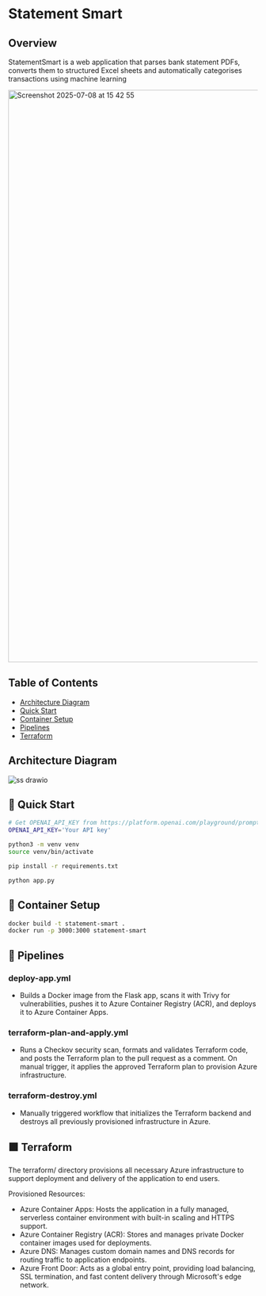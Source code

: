 # Statement Smart

## Overview

StatementSmart is a web application that parses bank statement PDFs, converts them to structured Excel sheets and
automatically categorises transactions using machine learning

<img width="1156" alt="Screenshot 2025-07-08 at 15 42 55" src="https://github.com/user-attachments/assets/1a4a614d-0db3-4ec3-9f0a-a639b54138dc" />

## Table of Contents

- [Architecture Diagram](#architecture-diagram)
- [Quick Start](#quick-start)
- [Container Setup](#container-setup)
- [Pipelines](#pipelines)
- [Terraform](#terraform)

## Architecture Diagram

![ss drawio](https://github.com/user-attachments/assets/b8922449-f701-4f45-b6d8-efe7bc99aa40)

## 🚀 Quick Start
```bash
# Get OPENAI_API_KEY from https://platform.openai.com/playground/prompts and add to .env file.
OPENAI_API_KEY='Your API key'

python3 -m venv venv
source venv/bin/activate

pip install -r requirements.txt

python app.py
```

## 🐳 Container Setup
```bash
docker build -t statement-smart .
docker run -p 3000:3000 statement-smart 
```


## 🔧 Pipelines
### deploy-app.yml
- Builds a Docker image from the Flask app, scans it with Trivy for vulnerabilities, pushes it to Azure Container Registry (ACR), and deploys it to Azure Container Apps.
### terraform-plan-and-apply.yml
- Runs a Checkov security scan, formats and validates Terraform code, and posts the Terraform plan to the pull request as a comment. On manual trigger, it applies the approved       Terraform plan to provision Azure infrastructure.
### terraform-destroy.yml
- Manually triggered workflow that initializes the Terraform backend and destroys all previously provisioned infrastructure in Azure.


## 🟪 Terraform
The terraform/ directory provisions all necessary Azure infrastructure to support deployment and delivery of the application to end users.

Provisioned Resources:
- Azure Container Apps:
  Hosts the application in a fully managed, serverless container environment with built-in scaling and HTTPS support.
- Azure Container Registry (ACR):
  Stores and manages private Docker container images used for deployments.
- Azure DNS:
  Manages custom domain names and DNS records for routing traffic to application endpoints.
- Azure Front Door:
  Acts as a global entry point, providing load balancing, SSL termination, and fast content delivery through Microsoft's edge network.






